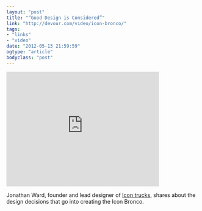 ```yaml
---
layout: "post"
title: "“Good Design is Considered”"
link: "http://devour.com/video/icon-bronco/"
tags: 
- "links"
- "video"
date: "2012-05-13 21:59:59"
ogtype: "article"
bodyclass: "post"
---
```


<iframe allowfullscreen="" frameborder="0" height="300" mozallowfullscreen="" src="http://player.vimeo.com/video/41808249?title=0&byline=0&portrait=0&color=ffffff" webkitallowfullscreen="" width="400"></iframe>

Jonathan Ward, founder and lead designer of [Icon trucks](http://icon4x4.com/), shares about the design decisions that go into creating the Icon Bronco.
